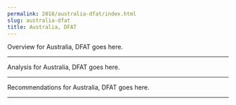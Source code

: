 ```yaml
---
permalink: 2018/australia-dfat/index.html
slug: australia-dfat
title: Australia, DFAT
---
```


Overview for Australia, DFAT goes here.

---

Analysis for Australia, DFAT goes here.

---

Recommendations for Australia, DFAT goes here.

---

